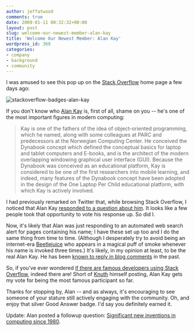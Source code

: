 ```yaml
---
author: jeffatwood
comments: true
date: 2009-01-11 00:32:32+00:00
layout: post
slug: welcome-our-newest-member-alan-kay
title: 'Welcome Our Newest Member: Alan Kay'
wordpress_id: 369
categories:
- company
- background
- community
---
```



I was amused to see this pop up on the [Stack Overflow](http://stackoverflow.com) home page a few days ago:



![stackoverflow-badges-alan-kay](/blog/images/2009-01-11-welcome-our-newest-member-alan-kay/stackoverflow-badges-alan-kay.png)



If you don't know who [Alan Kay](http://en.wikipedia.org/wiki/Alan_Kay) is, first of all, shame on you -- he's one of the most important figures in modern computing:





<blockquote>
Kay is one of the fathers of the idea of object-oriented programming, which he named, along with some colleagues at PARC and predecessors at the Norwegian Computing Center. He conceived the Dynabook concept which defined the conceptual basics for laptop and tablet computers and E-books, and is the architect of the modern overlapping windowing graphical user interface (GUI). Because the Dynabook was conceived as an educational platform, Kay is considered to be one of the first researchers into mobile learning, and indeed, many features of the Dynabook concept have been adopted in the design of the One Laptop Per Child educational platform, with which Kay is actively involved.
</blockquote>





I had previously remarked on Twitter that, while browsing Stack Overflow, I noticed that Alan Kay [responded to a question about him](http://stackoverflow.com/questions/357813/help-me-remember-a-quote-from-alan-kay). It looks like a few people took that opportunity to vote his response up. So did I.



Now, it's likely that Alan was just responding to an automated web search alert for pages containing his name; I have these set up too and I do the same thing from time to time. (Although I desperately try to avoid being an internet-era [Beetlejuice](http://www.imdb.com/title/tt0094721/) who appears in a magical puff of smoke whenever his name is invoked three times.) It's likely, in my opinion at least, to be the real Alan Kay. He has been [known to reply in blog comments](http://secretgeek.net/camel_kay.asp) in the past.



So, if you've ever wondered [if there are famous developers using Stack Overflow](http://stackoverflow.com/questions/359877/are-there-famous-developers-using-stackoverflow), indeed there are! Short of [Knuth](http://en.wikipedia.org/wiki/Donald_Knuth) himself posting, Alan Kay gets my vote for being the most famous participant so far.



Thanks for stopping by, Alan -- and as always, it's encouraging to see someone of your stature still actively engaging with the community. Oh, and enjoy that silver Good Answer badge. I'd say you definitely earned it.



Update: Alan posted a followup question: [Significant new inventions in computing since 1980](http://stackoverflow.com/questions/432922/significant-new-inventions-in-computing-since-1980).

